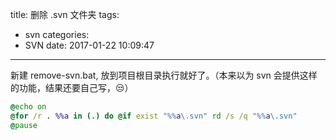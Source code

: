 title: 删除 .svn 文件夹
tags:
  - svn
categories:
  - SVN
date: 2017-01-22 10:09:47
---

新建 remove-svn.bat, 放到项目根目录执行就好了。（本来以为 svn 会提供这样的功能，结果还要自己写，😒）

```bat
@echo on
@for /r . %%a in (.) do @if exist "%%a\.svn" rd /s /q "%%a\.svn"
@pause
```
